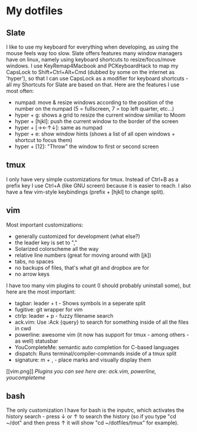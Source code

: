 My dotfiles
===

Slate
---

I like to use my keyboard for everything when developing, as using the mouse feels way too slow. 
Slate offers features many window managers have on linux, namely using keyboard shortcuts to resize/focus/move windows. I use KeyRemap4Macbook and PCKeyboardHack to map my CapsLock to Shift+Ctrl+Alt+Cmd (dubbed by some on the internet as 'hyper'), so that I can use CapsLock as a modifier for keyboard shortcuts - all my Shortcuts for Slate are based on that. Here are the features I use most often:

- numpad: move & resize windows according to the position of the number on the numpad (5 = fullscreen, 7 = top left quarter, etc...)
- hyper + g: shows a grid to resize the current window similiar to Moom
- hyper + [hjkl]: push the current window to the border of the screen
- hyper + [→←↑↓]: same as numpad
- hyper + e: show window hints (shows a list of all open windows + shortcut to focus them)
- hyper + [12]: "Throw" the window to first or second screen

tmux
---

I only have very simple customizations for tmux. Instead of Ctrl+B as a prefix key I use Ctrl+A (like GNU screen) because it is easier to reach. I also have a few vim-style keybindings (prefix + [hjkl] to change split).

vim
---

Most important customizations:

- generally customized for development (what else?)
- the leader key is set to ","
- Solarized colorscheme all the way
- relative line numbers (great for moving around with [jk])
- tabs, no spaces
- no backups of files, that's what git and dropbox are for
- no arrow keys

I have too many vim plugins to count (I should probably uninstall some), but here are the most important:

- tagbar: leader + t - Shows symbols in a seperate split
- fugitive: git wrapper for vim
- ctrlp: leader + p - fuzzy filename search
- ack.vim: Use :Ack {query} to search for something inside of all the files in cwd
- powerline: awesome vim (it now has support for tmux - among others - as well) statusbar
- YouCompleteMe: semantic auto completion for C-based languages
- dispatch: Runs terminal/compiler-commands inside of a tmux split
- signature: m + , - place marks and visually display them

[[vim.png]]
*Plugins you can see here are: ack.vim, powerline, youcompleteme*

bash
---

The only customization I have for bash is the inputrc, which activates the history search - press ↓ or ↑ to search the history (so if you type "cd ~/dot" and then press ↑ it will show "cd ~/dotfiles/tmux" for example).

